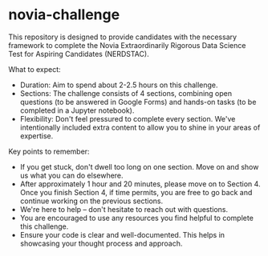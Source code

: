 # novia-challenge
This repository is designed to provide candidates with the necessary framework to complete the Novia Extraordinarily Rigorous Data Science Test for Aspiring Candidates (NERDSTAC).

What to expect:

* Duration: Aim to spend about 2-2.5 hours on this challenge. 
* Sections: The challenge consists of 4 sections, combining open questions (to be answered in Google Forms) and hands-on tasks (to be completed in a Jupyter notebook). 
* Flexibility: Don't feel pressured to complete every section. We've intentionally included extra content to allow you to shine in your areas of expertise.

Key points to remember:

* If you get stuck, don't dwell too long on one section. Move on and show us what you can do elsewhere.
* After approximately 1 hour and 20 minutes, please move on to Section 4. Once you finish Section 4, if time permits, you are free to go back and continue working on the previous sections.  
* We're here to help – don't hesitate to reach out with questions.
* You are encouraged to use any resources you find helpful to complete this challenge.  
* Ensure your code is clear and well-documented. This helps in showcasing your thought process and approach.
